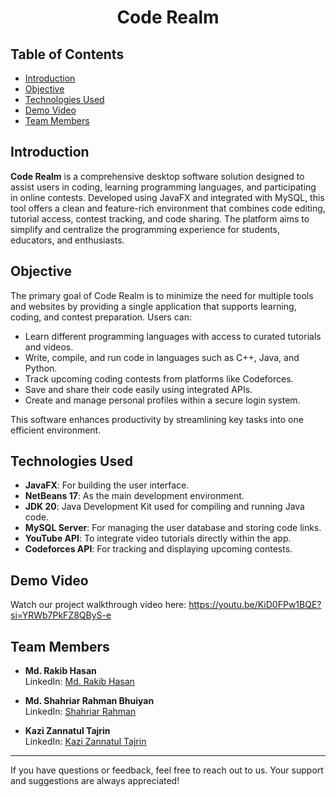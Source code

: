 <div align="center">
  <h1>Code Realm</h1>
</div>  

## Table of Contents
- [Introduction](#introduction)
- [Objective](#objective)
- [Technologies Used](#technologies-used)
- [Demo Video](#demo-video)
- [Team Members](#team-members)

## Introduction  
**Code Realm** is a comprehensive desktop software solution designed to assist users in coding, learning programming languages, and participating in online contests. Developed using JavaFX and integrated with MySQL, this tool offers a clean and feature-rich environment that combines code editing, tutorial access, contest tracking, and code sharing. The platform aims to simplify and centralize the programming experience for students, educators, and enthusiasts.

## Objective  
The primary goal of Code Realm is to minimize the need for multiple tools and websites by providing a single application that supports learning, coding, and contest preparation. Users can:
- Learn different programming languages with access to curated tutorials and videos.
- Write, compile, and run code in languages such as C++, Java, and Python.
- Track upcoming coding contests from platforms like Codeforces.
- Save and share their code easily using integrated APIs.
- Create and manage personal profiles within a secure login system.

This software enhances productivity by streamlining key tasks into one efficient environment.

## Technologies Used  
- **JavaFX**: For building the user interface.  
- **NetBeans 17**: As the main development environment.  
- **JDK 20**: Java Development Kit used for compiling and running Java code.  
- **MySQL Server**: For managing the user database and storing code links.  
- **YouTube API**: To integrate video tutorials directly within the app.  
- **Codeforces API**: For tracking and displaying upcoming contests.

## Demo Video  

Watch our project walkthrough video here: https://youtu.be/KiD0FPw1BQE?si=YRWb7PkFZ8QByS-e

## Team Members  
- **Md. Rakib Hasan**  
  LinkedIn: [Md. Rakib Hasan](https://www.linkedin.com/in/afnanhasanrakib)  

- **Md. Shahriar Rahman Bhuiyan**  
  LinkedIn: [Shahriar Rahman](https://www.linkedin.com/in/shahriar-rahman-3893012a8/) 

- **Kazi Zannatul Tajrin**  
  LinkedIn: [Kazi Zannatul Tajrin](https://www.linkedin.com/in/kazi-zannatul-tajrin-76b835256/) 

---

If you have questions or feedback, feel free to reach out to us. Your support and suggestions are always appreciated!
